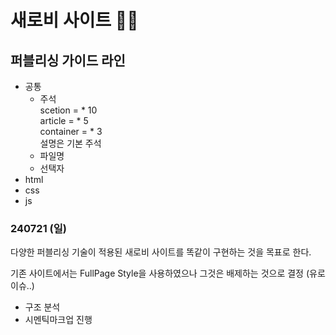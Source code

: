 # 새로비 사이트 💚💛
       
     
## 퍼블리싱 가이드 라인

  - 공통    
    - 주석    
      scetion = * 10       
      article = * 5    
      container = * 3    
      설명은 기본 주석    
    - 파일명    
    - 선택자    
  - html    
  - css    
  - js    
### 240721 (일)
다양한 퍼블리싱 기술이 적용된 새로비 사이트를 똑같이 구현하는 것을 목표로 한다.     
    
기존 사이트에서는 FullPage Style을 사용하였으나 그것은 배제하는 것으로 결정 (유로 이슈..)    
   
- 구조 분석   
- 시멘틱마크업 진행    
